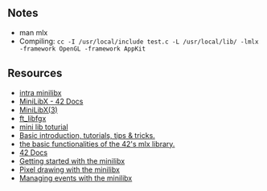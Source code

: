 ## Notes
- man mlx
- Compiling: `cc -I /usr/local/include test.c -L /usr/local/lib/ -lmlx -framework OpenGL -framework AppKit`

## Resources
- [intra minilibx](https://elearning.intra.42.fr/notions/minilibx/subnotions)
- [MiniLibX - 42 Docs](https://harm-smits.github.io/42docs/libs/minilibx)
- [MiniLibX(3)](https://qst0.github.io/ft_libgfx/man_mlx_new_image.html)
- [ft_libfgx](https://github.com/qst0/ft_libgfx)
- [mini lib toturial](https://aurelienbrabant.fr/blog)
- [Basic introduction, tutorials, tips & tricks.](https://gontjarow.github.io/MiniLibX/)
- [the basic functionalities of the 42's mlx library.](https://bestofcpp.com/repo/S-LucasSerrano-miniLibX_sample)
- [42 Docs](https://harm-smits.github.io/42docs/libs/minilibx/introduction.html)
- [Getting started with the minilibx](https://aurelienbrabant.fr/blog/getting-started-with-the-minilibx)
- [Pixel drawing with the minilibx](https://aurelienbrabant.fr/blog/pixel-drawing-with-the-minilibx)
- [Managing events with the minilibx](https://aurelienbrabant.fr/blog/events-with-the-minilibx)
